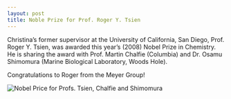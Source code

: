 ```yaml
---
layout: post
title: Noble Prize for Prof. Roger Y. Tsien
---
```


Christina’s former supervisor at the University of California, San Diego, Prof. Roger Y. Tsien, was awarded this year’s (2008) Nobel Prize in Chemistry. 
He is sharing the award with Prof. Martin Chalfie (Columbia) and Dr. Osamu Shimomura (Marine Biological Laboratory, Woods Hole). 

Congratulations to Roger from the Meyer Group!

![Nobel Price for Profs. Tsien, Chalfie and Shimomura](img/NobelPrize.jpg)